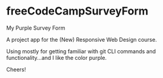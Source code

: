 # freeCodeCampSurveyForm
My Purple Survey Form

A project app for the (New) Responsive Web Design course.

Using mostly for getting familiar with git CLI commands and functionality...and I like the color purple.

Cheers!
